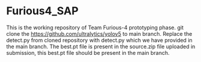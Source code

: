 # Furious4_SAP
This is the working repository of Team Furious-4 prototyping phase.
git clone the https://github.com/ultralytics/yolov5 to main branch.
Replace the detect.py from cloned repository with detect.py which we have provided in the main branch.
The best.pt file is present in the source.zip file uploaded in submission, this best.pt file should be present in the main branch.
